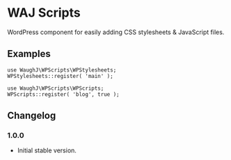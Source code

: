 # WAJ Scripts

WordPress component for easily adding CSS stylesheets & JavaScript files.

## Examples

	use WaughJ\WPScripts\WPStylesheets;
	WPStylesheets::register( 'main' );

	use WaughJ\WPScripts\WPScripts;
	WPScripts::register( 'blog', true );

## Changelog

### 1.0.0
* Initial stable version.
